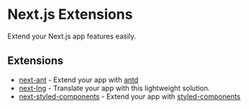 # Next.js Extensions

Extend your Next.js app features easily.

## Extensions

- [next-ant](https://github.com/mies-co/next-extensions/tree/master/packages/next-ant) - Extend your app with [antd](https://github.com/ant-design/ant-design)
- [next-lng](https://github.com/mies-co/next-extensions/tree/master/packages/next-lng) - Translate your app with this lightweight solution.
- [next-styled-components](https://github.com/mies-co/next-extensions/tree/master/packages/next-styled-components) - Extend your app with [styled-components](https://styled-components.com)
